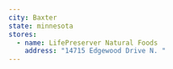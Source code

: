 ```yaml
---
city: Baxter
state: minnesota
stores:
  - name: LifePreserver Natural Foods
    address: "14715 Edgewood Drive N. "
---
```

